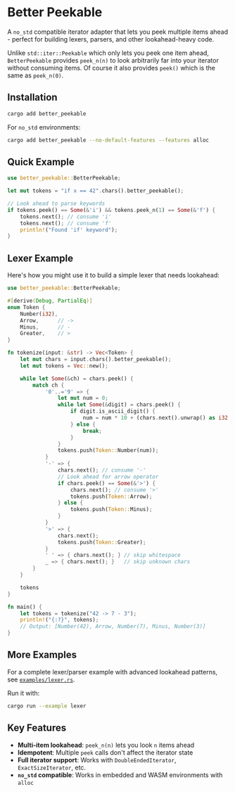# Better Peekable

A `no_std` compatible iterator adapter that lets you peek multiple items ahead - perfect for building lexers, parsers, and other lookahead-heavy code.

Unlike `std::iter::Peekable` which only lets you peek one item ahead, `BetterPeekable` provides `peek_n(n)` to look arbitrarily far into your iterator without consuming items. Of course it also provides `peek()` which is the same as `peek_n(0)`.

## Installation

```sh
cargo add better_peekable
```

For `no_std` environments:

```sh
cargo add better_peekable --no-default-features --features alloc
```

## Quick Example

```rust
use better_peekable::BetterPeekable;

let mut tokens = "if x == 42".chars().better_peekable();

// Look ahead to parse keywords
if tokens.peek() == Some(&'i') && tokens.peek_n(1) == Some(&'f') {
    tokens.next(); // consume 'i'
    tokens.next(); // consume 'f'
    println!("Found 'if' keyword");
}
```

## Lexer Example

Here's how you might use it to build a simple lexer that needs lookahead:

```rust
use better_peekable::BetterPeekable;

#[derive(Debug, PartialEq)]
enum Token {
    Number(i32),
    Arrow,      // ->
    Minus,      // -
    Greater,    // >
}

fn tokenize(input: &str) -> Vec<Token> {
    let mut chars = input.chars().better_peekable();
    let mut tokens = Vec::new();

    while let Some(&ch) = chars.peek() {
        match ch {
            '0'..='9' => {
                let mut num = 0;
                while let Some(&digit) = chars.peek() {
                    if digit.is_ascii_digit() {
                        num = num * 10 + (chars.next().unwrap() as i32 - '0' as i32);
                    } else {
                        break;
                    }
                }
                tokens.push(Token::Number(num));
            }
            '-' => {
                chars.next(); // consume '-'
                // Look ahead for arrow operator
                if chars.peek() == Some(&'>') {
                    chars.next(); // consume '>'
                    tokens.push(Token::Arrow);
                } else {
                    tokens.push(Token::Minus);
                }
            }
            '>' => {
                chars.next();
                tokens.push(Token::Greater);
            }
            ' ' => { chars.next(); } // skip whitespace
            _ => { chars.next(); }   // skip unknown chars
        }
    }

    tokens
}

fn main() {
    let tokens = tokenize("42 -> 7 - 3");
    println!("{:?}", tokens);
    // Output: [Number(42), Arrow, Number(7), Minus, Number(3)]
}
```

## More Examples

For a complete lexer/parser example with advanced lookahead patterns, see [`examples/lexer.rs`](examples/lexer.rs).

Run it with:
```sh
cargo run --example lexer
```

## Key Features

- **Multi-item lookahead**: `peek_n(n)` lets you look `n` items ahead
- **Idempotent**: Multiple `peek` calls don't affect the iterator state
- **Full iterator support**: Works with `DoubleEndedIterator`, `ExactSizeIterator`, etc.
- **`no_std` compatible**: Works in embedded and WASM environments with `alloc`
